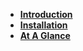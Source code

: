 - [**Introduction**](#introduction)
- [**Installation**](#installation)
- [**At A Glance**](#at-a-glance)